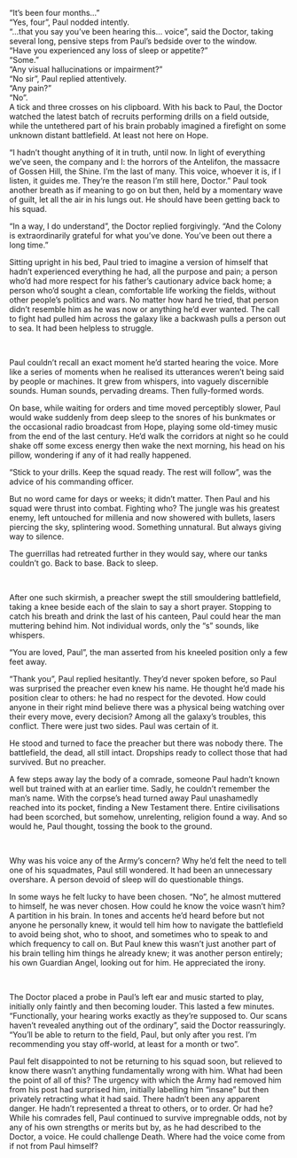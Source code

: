 “It’s been four months…”<br/>
“Yes, four”, Paul nodded intently.<br/>
“...that you say you’ve been hearing this… voice”, said the Doctor, taking several long, pensive steps from Paul’s bedside over to the window.<br/>
“Have you experienced any loss of sleep or appetite?”<br/>
“Some.”<br/>
“Any visual hallucinations or impairment?”<br/>
“No sir”, Paul replied attentively.<br/>
“Any pain?”<br/>
“No”.<br/>
A tick and three crosses on his clipboard. With his back to Paul, the Doctor watched the latest batch of recruits performing drills on a field outside, while the untethered part of his brain probably imagined a firefight on some unknown distant battlefield. At least not here on Hope.

“I hadn’t thought anything of it in truth, until now. In light of everything we’ve seen, the company and I: the horrors of the Antelifon, the massacre of Gossen Hill, the Shine. I’m the last of many. This voice, whoever it is, if I listen, it guides me. They’re the reason I’m still here, Doctor.” Paul took another breath as if meaning to go on but then, held by a momentary wave of guilt, let all the air in his lungs out. He should have been getting back to his squad.

“In a way, I do understand”, the Doctor replied forgivingly. “And the Colony is extraordinarily grateful for what you’ve done. You’ve been out there a long time.”

Sitting upright in his bed, Paul tried to imagine a version of himself that hadn’t experienced everything he had, all the purpose and pain; a person who’d had more respect for his father’s cautionary advice back home; a person who’d sought a clean, comfortable life working the fields, without other people’s politics and wars. No matter how hard he tried, that person didn’t resemble him as he was now or anything he’d ever wanted. The call to fight had pulled him across the galaxy like a backwash pulls a person out to sea. It had been helpless to struggle.

<br/>

Paul couldn’t recall an exact moment he’d started hearing the voice. More like a series of moments when he realised its utterances weren’t being said by people or machines. It grew from whispers, into vaguely discernible sounds. Human sounds, pervading dreams. Then fully-formed words.

On base, while waiting for orders and time moved perceptibly slower, Paul would wake suddenly from deep sleep to the snores of his bunkmates or the occasional radio broadcast from Hope, playing some old-timey music from the end of the last century. He’d walk the corridors at night so he could shake off some excess energy then wake the next morning, his head on his pillow, wondering if any of it had really happened.

“Stick to your drills. Keep the squad ready. The rest will follow”, was the advice of his commanding officer.

But no word came for days or weeks; it didn’t matter. Then Paul and his squad were thrust into combat. Fighting who? The jungle was his greatest enemy, left untouched for millenia and now showered with bullets, lasers piercing the sky, splintering wood. Something unnatural. But always giving way to silence.

The guerrillas had retreated further in they would say, where our tanks couldn’t go. Back to base. Back to sleep.

<br/>

After one such skirmish, a preacher swept the still smouldering battlefield, taking a knee beside each of the slain to say a short prayer. Stopping to catch his breath and drink the last of his canteen, Paul could hear the man muttering behind him. Not individual words, only the “s” sounds, like whispers.

“You are loved, Paul”, the man asserted from his kneeled position only a few feet away.

“Thank you”, Paul replied hesitantly. They’d never spoken before, so Paul was surprised the preacher even knew his name. He thought he’d made his position clear to others: he had no respect for the devoted. How could anyone in their right mind believe there was a physical being watching over their every move, every decision? Among all the galaxy’s troubles, this conflict. There were just two sides. Paul was certain of it.

He stood and turned to face the preacher but there was nobody there. The battlefield, the dead, all still intact. Dropships ready to collect those that had survived. But no preacher.

A few steps away lay the body of a comrade, someone Paul hadn’t known well but trained with at an earlier time. Sadly, he couldn’t remember the man’s name. With the corpse’s head turned away Paul unashamedly reached into its pocket, finding a New Testament there. Entire civilisations had been scorched, but somehow, unrelenting, religion found a way. And so would he, Paul thought, tossing the book to the ground.

<br/>

Why was his voice any of the Army’s concern? Why he’d felt the need to tell one of his squadmates, Paul still wondered. It had been an unnecessary overshare. A person devoid of sleep will do questionable things.

In some ways he felt lucky to have been chosen. “No”, he almost muttered to himself, he was never chosen. How could he know the voice wasn’t him? A partition in his brain. In tones and accents he’d heard before but not anyone he personally knew, it would tell him how to navigate the battlefield to avoid being shot, who to shoot, and sometimes who to speak to and which frequency to call on. But Paul knew this wasn’t just another part of his brain telling him things he already knew; it was another person entirely; his own Guardian Angel, looking out for him. He appreciated the irony.

<br/>

The Doctor placed a probe in Paul’s left ear and music started to play, initially only faintly and then becoming louder. This lasted a few minutes.
“Functionally, your hearing works exactly as they’re supposed to. Our scans haven’t revealed anything out of the ordinary”, said the Doctor reassuringly. “You’ll be able to return to the field, Paul, but only after you rest. I’m recommending you stay off-world, at least for a month or two”.

Paul felt disappointed to not be returning to his squad soon, but relieved to know there wasn’t anything fundamentally wrong with him. 
What had been the point of all of this? The urgency with which the Army had removed him from his post had surprised him, initially labelling him “insane” but then privately retracting what it had said. There hadn’t been any apparent danger. He hadn’t represented a threat to others, or to order. Or had he? While his comrades fell, Paul continued to survive impregnable odds, not by any of his own strengths or merits but by, as he had described to the Doctor, a voice. He could challenge Death. Where had the voice come from if not from Paul himself?
